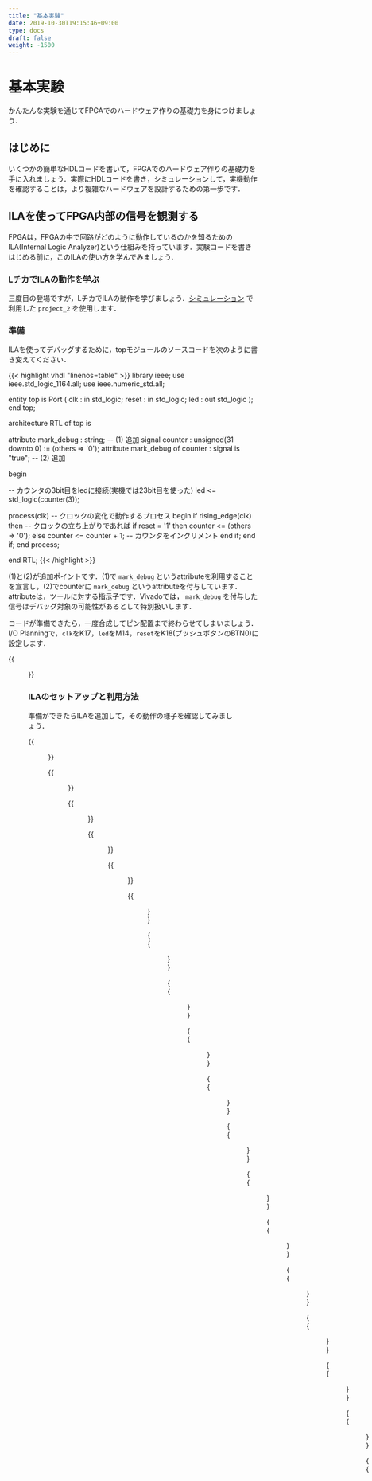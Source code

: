 ```yaml
---
title: "基本実験"
date: 2019-10-30T19:15:46+09:00
type: docs
draft: false
weight: -1500
---
```


# 基本実験

かんたんな実験を通じてFPGAでのハードウェア作りの基礎力を身につけましょう．

## はじめに
いくつかの簡単なHDLコードを書いて，FPGAでのハードウェア作りの基礎力を手に入れましょう．実際にHDLコードを書き，シミュレーションして，実機動作を確認することは，より複雑なハードウェアを設計するための第一歩です．

## ILAを使ってFPGA内部の信号を観測する
FPGAは，FPGAの中で回路がどのように動作しているのかを知るためのILA(Internal Logic Analyzer)という仕組みを持っています．実験コードを書きはじめる前に，このILAの使い方を学んでみましょう．

### LチカでILAの動作を学ぶ
三度目の登場ですが，LチカでILAの動作を学びましょう．[シミュレーション](../simulation) で利用した `project_2` を使用します．

### 準備
ILAを使ってデバッグするために，topモジュールのソースコードを次のように書き変えてください．

{{< highlight vhdl "linenos=table" >}}
 library ieee;
 use ieee.std_logic_1164.all;
 use ieee.numeric_std.all;

 entity top is
    Port ( clk   : in std_logic;
           reset : in std_logic;
           led   : out std_logic
         );
 end top;

 architecture RTL of top is
  
  attribute mark_debug : string; -- (1) 追加
  signal counter : unsigned(31 downto 0) := (others => '0');
  attribute mark_debug of counter : signal is "true"; -- (2) 追加

 begin

  -- カウンタの3bit目をledに接続(実機では23bit目を使った)
  led <= std_logic(counter(3));

  process(clk) -- クロックの変化で動作するプロセス
  begin
    if rising_edge(clk) then -- クロックの立ち上がりであれば
      if reset = '1' then
        counter <= (others => '0');
      else
        counter <= counter + 1; -- カウンタをインクリメント
      end if;
    end if;
  end process;

 end RTL;
{{< /highlight >}}

(1)と(2)が追加ポイントです．(1)で `mark_debug` というattributeを利用することを宣言し，(2)でcounterに `mark_debug` というattributeを付与しています．attributeは，ツールに対する指示子です．Vivadoでは， `mark_debug` を付与した信号はデバッグ対象の可能性があるとして特別扱いします．

コードが準備できたら，一度合成してピン配置まで終わらせてしまいましょう．I/O Planningで，`clk`をK17，`led`をM14，`reset`をK18(プッシュボタンのBTN0)に設定します．

{{<figure src="../basics_figures/VirtualBox_Windows10_19_03_2018_13_59_41.png" class="center" caption="I/O Planningでclk，reset，ledのピン配置を決定する" >}}


### ILAのセットアップと利用方法
準備ができたらILAを追加して，その動作の様子を確認してみましょう．

{{<figure src="../basics_figures/VirtualBox_Windows10_19_03_2018_13_57_01.png" class="center" caption="一度合成する" >}}

{{<figure src="../basics_figures/VirtualBox_Windows10_19_03_2018_13_58_37.png" class="center" caption="合成が終わったらOpen Synthesized Designで合成結果を開く" >}}

{{<figure src="../basics_figures/VirtualBox_Windows10_19_03_2018_14_00_09.png" class="center" caption="LayoutメニューのDebugをクリックしてデバッグビューに変更する" >}}

{{<figure src="../basics_figures/VirtualBox_Windows10_19_03_2018_14_03_37.png" class="center" caption="ILA設定用の画面 \label{fig:debug_mode_view}" >}}

{{<figure src="../basics_figures/VirtualBox_Windows10_19_03_2018_14_03_43.png" class="center" caption="下にある虫みたいなアイコンをクリックしてILA設定用のウィザードを開く" >}}

{{<figure src="../basics_figures/VirtualBox_Windows10_19_03_2018_14_03_58.png" class="center" caption="ILA設定用ウィザードの開始" >}}

{{<figure src="../basics_figures/VirtualBox_Windows10_19_03_2018_14_04_03.png" class="center" caption="mark\_debugを付与したcounterがリストに追加されているので，そのままNextですすむ．ここで新たにILAによる観測対象を追加したい場合には+アイコンをクリックすると信号を選ぶことができる．逆にリストにある信号を対象から取り除きたい場合には，取り除きたい信号を選択して-をクリックする" >}}

{{<figure src="../basics_figures/VirtualBox_Windows10_19_03_2018_14_04_08.png" class="center" caption="ILAで取得するデータ数の設定など．今回はそのままにしてNextですすむ" >}}

{{<figure src="../basics_figures/VirtualBox_Windows10_19_03_2018_14_04_13.png" class="center" caption="サマリの表示．Finishで完了" >}}

{{<figure src="../basics_figures/VirtualBox_Windows10_19_03_2018_14_04_28.png" class="center" caption="ウィザードが閉じてILAの設定は完了．ILAが追加できていることがわかる．あとは，Generate Bitstreamでビットファイルを作成すればよい．" >}}

{{<figure src="../basics_figures/VirtualBox_Windows10_19_03_2018_14_04_33.png" class="center" caption="ILAの設定情報をxdcファイルに保存してよいかの確認．Yesで次のステップにすすむ．" >}}

{{<figure src="../basics_figures/VirtualBox_Windows10_19_03_2018_14_04_44.png" class="center" caption="Generate bitstreamの前に依存する他のタスクを実行します，という確認ダイアログ．Yesで次のステップへ" >}}

{{<figure src="../basics_figures/VirtualBox_Windows10_19_03_2018_14_04_49.png" class="center" caption="合成と配置配線の開始" >}}

{{<figure src="../basics_figures/VirtualBox_Windows10_19_03_2018_14_23_17.png" class="center" caption="無事に合成と配置配線が終了しビットファイルができあがったところ．Open Hardware Managerを選択してOKをクリックすることで，ハードウェアマネージャの起動の手間を省くことができる" >}}

{{<figure src="../basics_figures/VirtualBox_Windows10_19_03_2018_14_23_59.png" class="center" caption="FPGAとパソコンをUSBケーブルで接続してAuto connectで認識させた後，Program Deviceをクリック" >}}

{{<figure src="../basics_figures/VirtualBox_Windows10_19_03_2018_14_24_06.png" class="center" caption="bitファイルはFPGAに，ILAのパソコン側の定義ファイルであるilxはVivadoに読み込ませる．" >}}

{{<figure src="../basics_figures/VirtualBox_Windows10_19_03_2018_14_24_16.png" class="center" caption="書き込み中" >}}

{{<figure src="../basics_figures/VirtualBox_Windows10_19_03_2018_14_24_38.png" class="center" caption="FPGAへのダウンロードが終了した．また，ILAによる動作のモニタ画面が表示された" >}}

{{<figure src="../basics_figures/VirtualBox_Windows10_19_03_2018_14_24_53.png" class="center" caption="二重矢印のアイコンをクリックすると，その時点での値をキャプチャしてくれる" >}}

{{<figure src="../basics_figures/VirtualBox_Windows10_19_03_2018_14_25_07.png" class="center" caption="虫眼鏡アイコンで拡大すると，値が1ずつ増えていることが確認できる" >}}

{{<figure src="../basics_figures/VirtualBox_Windows10_19_03_2018_14_25_21.png" class="center" caption="実機デバッガでは値をキャプチャする条件(トリガ条件)を指定する" >}}

{{<figure src="../basics_figures/VirtualBox_Windows10_19_03_2018_14_25_27.png" class="center" caption="counterの値をトリガ条件に使用することとする" >}}

{{<figure src="../basics_figures/VirtualBox_Windows10_19_03_2018_14_25_34.png" class="center" caption="counterの値がトリガ条件として登録された" >}}

{{<figure src="../basics_figures/VirtualBox_Windows10_19_03_2018_14_25_50.png" class="center" caption="counterが00001000になった時点でキャプチャするように設定．トリガ値を指定したら三角アイコンでキャプチャを開始する" >}}

{{<figure src="../basics_figures/VirtualBox_Windows10_19_03_2018_14_27_49.png" class="center" caption="counterが00001000になった時点のデータをキャプチャすることができた" >}}

{{<figure src="../basics_figures/VirtualBox_Windows10_19_03_2018_14_28_03.png" class="center" caption="トリガにはドントケア(X)を指定することも可能．ここでは下位16bitが3000になるデータを取得するように指定してみる" >}}

{{<figure src="../basics_figures/VirtualBox_Windows10_19_03_2018_14_28_15.png" class="center" caption="上位16bitは指定なく，下位16bitが3000の時点のデータがキャプチャできていることがわかる" >}}

### ILA挿入すると回路は変わる
重要な点ですが，ILAを挿入すると，挿入前とは異なるハードウェアになることを理解しておく必要があります．ILA向けのリソース使用量が増えるのはもちろん，観測対象の信号の接続関係も変化します．また観測のために残すべきレジスタの都合で最適化の結果もかわってきます．

たとえば，図\ref{fig:without_mark_debug}は，counterにmark\_debugアトリビュートを付与せずに合成した場合のデバッグビューです．3bit目をledに接続し，それ以上のbit数の値は利用さていないため，ばっさりと回路が小さくなっていることがわかります．

しかし，mark\_debugアトリビュートを付与して合成した場合には，もちろん最適化するわけにはいかないため，図\ref{fig:debug_mode_view}のように要/不要にかかわらず32bit分すべてのレジスタが回路として生成されています．

{{<figure src="../basics_figures/VirtualBox_Windows10_19_03_2018_14_00_24.png" class="center" caption="counterにmark\_debugがない場合 \label{fig:without_mark_debug}" >}}

## VIO使ってFPGA内部の信号を制御する
ILAに加えて，もう一つ便利なIPコアであるVIO(Virtual Input/Output)を紹介します．VIOを使うとFPGA内部のレジスタの値を読み書きすることができます．

### IPコアの準備

IPコアは，次の手順で利用します．

1. IP Catalogから使いたいIPを選び，パラメタを設定してモジュールを生成する
1. 生成したモジュールのインスタンスをRTLコード内で生成する
1. 必要な接続を設定する

順を追ってやってみましょう．

### VIOモジュールの準備

IP Catalogをクリックします．メインウィンドウにIPのリストが表示されます．

Searchのテキストボックスにvioと入力すると，VIOが表示されるのでダブルクリックします．

パラメタを設定するダイアログが表示されます．VIOで読み書きしたいポートの数をセットすることができます．ここでは，デフォルトの1bitの入力と1bitの出力がある状態のまま OK でダイアログを閉じます．モジュールの名前もここで決めることができます．今回はデフォルトの `vio_0` のまますすめます．

IPコアを合成してしまうか質問されるダイアログが表示されます．Generateをクリックして合成しておきます．

SourcesペインのHierarcyタブに，`vio_0` が出現しました．これでVIOをデザインで利用する準備が整いました．

### VIOモジュールのインスタンス生成

生成したVIOモジュールは，モジュールとして用意されただけでデザインには組み込めていません．デザインに組み込むためには，HDLコードの中でインスタンス生成する必要があります．

IP Sourcesタブを開き，IPというツリーをたどると，vio_0.vhoというエントリがあります．ここにインスタンス生成するためのテンプレートがあります．VHDLの場合 `component` のブロックと `your_instance_name :...` のブロックの二つが必要なので，これをコピーします．

`component`ブロックの方は`architecture`の`begin`の前に，`your_instance_name :...` のブロックは`begin`の後に張り付けます．

`your_instance_name`はインスタンスを識別する名前で，設計者が自由につけることができます．たとえば，`vio_0_i` としておきます．

ここまででVIOモジュールをデザインに組み込むことができました．インスタンス名を変えれば，FPGAのリソースが許すかぎり，何個でもモジュールのインスタンスを作ることができます．

### VIOモジュールとの接続の追加．

また，`probe_in0`と`probe_out0`に相当する信号を追加し，観測したい信号を `probe_in0` に，制御したい信号を `probe_out0` に接続します．

たとえば`probe_in0`にLEDへの出力と同じ`counter(0)`を接続すればLEDへの出力と同じ信号を仮想的に観測することができます．また，あらたに`vio_btn`という信号を用意して，この信号に`probe_out0`を接続してみます．カウントアップの動作条件に`vio_btn`を追加すれば仮想的なボタンで，カウンタの動作を制御できるようになります．

最終的なソースコードは，次の通りです．

{{< highlight vhdl "linenos=table" >}}
library ieee;
use ieee.std_logic_1164.all;
use ieee.numeric_std.all;

entity top is
   Port ( clk   : in std_logic;
          reset : in std_logic;
          led   : out std_logic
        );
end top;
    
architecture RTL of top is
 
  attribute mark_debug : string; -- (1) 追加
  signal counter : unsigned(31 downto 0) := (others => '0');
  attribute mark_debug of counter : signal is "true"; -- (2) 追加
    
  COMPONENT vio_0
  PORT (
    clk : IN STD_LOGIC;
    probe_in0 : IN STD_LOGIC_VECTOR(0 DOWNTO 0);
    probe_out0 : OUT STD_LOGIC_VECTOR(0 DOWNTO 0)
  );
  END COMPONENT;
    
  signal probe_in0 : std_logic_vector(0 downto 0);
  signal probe_out0 : std_logic_vector(0 downto 0);
  
  signal vio_btn : std_logic;
    
begin
    
  vio_0_i : vio_0
  PORT MAP (
    clk => clk,
    probe_in0 => probe_in0,
    probe_out0 => probe_out0
  );

  probe_in0(0) <= counter(3);
  vio_btn <= probe_out0(0);
    
  -- カウンタの3bit目をledに接続(実機では23bit目を使った)
  led <= std_logic(counter(3));

  process(clk) -- クロックの変化で動作するプロセス
  begin
    if rising_edge(clk) then -- クロックの立ち上がりであれば
      if reset = '1' or vio_btn = '1' then
        counter <= (others => '0');
      else
        counter <= counter + 1; -- カウンタをインクリメント
      end if;
    end if;
  end process;

end RTL;
{{< /highlight >}}

### Hardware Managerで操作する

VIOをデザインに組み込むと，Vivado Hardware Managerから操作することができます．

値を`'1'`，`'0'`と変化させることで，カウンタを止めたり走らせたりするとができます．

## 基本実験の準備
FPGAを使った実験をする前に，動作の様子を確認しながら実験できるように簡単なテンプレートモジュールを用意しておくことにします．
ここで作るのは，図\ref{fig:experiment_template}のように4bitの入力と4bitの出力ポートで構成されるモジュールです．
ZYBOのDIPスイッチSW0〜SW3を4bitの入力に，LED LD0〜LD3を4bitの出力にマッピングすることにします．

{{<figure src="../basics_figures/experiment_template.png" class="center" caption="n{実験用の簡単なテンプレートモジュール \label{fig:experiment_template}" >}}

次のような内容のVHDLファイルを用意します．

{{< highlight vhdl "linenos=table" >}}
library ieee;

use ieee.std_logic_1164.all;
use ieee.numeric_std.all;

entity top is
  port (
    CLK : in  std_logic;
    SW  : in  std_logic_vector(3 downto 0);
    LD  : out std_logic_vector(3 downto 0)
    );
end entity top;

architecture RTL of top is

  signal sw_d0 : std_logic_vector(3 downto 0);
  signal sw_d1 : std_logic_vector(3 downto 0);
  
begin

  LD <= sw_d1;
  
  process(CLK)
  begin
    if rising_edge(CLK) then
      sw_d0 <= SW;
      sw_d1 <= sw_d0;
    end if;
  end process;
  
end RTL;
{{< /highlight >}}

ピン定義も用意しましょう．第3章で紹介したようにGUIで設定することもできますが，スクリプトファイルでピン定義を決めることもできます．実験に使用するZYBO Z7-20の全てのI/O定義は\url{https://github.com/Digilent/digilent-xdc/blob/master/Zybo-Z7-Master.xdc}にまとまっています．URL先の情報に基づいて，使用するピンの定義をまとめると次のようになります．top.xdcなどと，拡張子を.xdcとしてファイルに保存します．
{{< highlight vhdl "linenos=table" >}}
set_property -dict {PACKAGE_PIN K17 IOSTANDARD LVCMOS33 } [get_ports {CLK}];
create_clock -add -name clk_pin -period 8.00 -waveform {0 4} [get_ports {CLK}];

set_property -dict {PACKAGE_PIN G15 IOSTANDARD LVCMOS33} [get_ports {SW[0]}];
set_property -dict {PACKAGE_PIN P15 IOSTANDARD LVCMOS33} [get_ports {SW[1]}];
set_property -dict {PACKAGE_PIN W13 IOSTANDARD LVCMOS33} [get_ports {SW[2]}];
set_property -dict {PACKAGE_PIN T16 IOSTANDARD LVCMOS33} [get_ports {SW[3]}];

set_property -dict {PACKAGE_PIN M14 IOSTANDARD LVCMOS33} [get_ports {LD[0]}];
set_property -dict {PACKAGE_PIN M15 IOSTANDARD LVCMOS33} [get_ports {LD[1]}];
set_property -dict {PACKAGE_PIN G14 IOSTANDARD LVCMOS33} [get_ports {LD[2]}];
set_property -dict {PACKAGE_PIN D18 IOSTANDARD LVCMOS33} [get_ports {LD[3]}];
{{< /highlight >}}

作成したVHDLファイルと定義ファイルをプロジェクトに追加して合成し，できあがったbitファイルをZYBO Z7-20に書きこみましょう．DIPスイッチをオン・オフすることでLEDが点灯，消灯するはずです．

## 基本演算の動作を確認してみよう
基本的な論理演算である，AND/OR/XORの動作を実機のILAを使って確認してみましょう．

AND/OR/XOR/NOTの動作を確認するためのモジュールとして次のようなモジュールを用意します．
名前は `logic_test.vhd` として保存することにします．
{{< highlight vhdl "linenos=table" >}}
library ieee;

use ieee.std_logic_1164.all;
use ieee.numeric_std.all;

entity logic_test is
  port (
    CLK   : in  std_logic;
    a, b  : in  std_logic;
    q_and : out std_logic;
    q_or  : out std_logic;
    q_xor : out std_logic;
    q_not : out std_logic
    );
end entity logic_test;

architecture RTL of logic_test is

  attribute mark_debug : string;

  q_and_i : std_logic;
  q_or_i  : std_logic;
  q_xor_i : std_logic

  attribute mark_debug of q_and_i : signal is "true";
  attribute mark_debug of q_or_i  : signal is "true";
  attribute mark_debug of q_xor_i : signal is "true";
  attribute mark_debug of q_not_i : signal is "true";
  
begin

  q_and <= q_and_i;
  q_or  <= q_or_i;
  q_xor <= q_xor_i;
  q_not <= q_not_i;

  process(CLK)
  begin
    if rising_edge(CLK) then
      q_and_i <= a and b;
      q_or_i  <= a or b;
      q_xor_i <= a and b;
      q_not_i <= xor a;
    end if;
  end process;
  
end RTL;
{{< /highlight >}}

先に用意したテンプレートに組み込んで，実機で動作を確認するために，`top.vhd` を次のように変更します．

{{< highlight vhdl "linenos=table" >}}
library ieee;

use ieee.std_logic_1164.all;
use ieee.numeric_std.all;

entity top is
  port (
    CLK : in  std_logic;
    SW  : in  std_logic_vector(3 downto 0);
    LD  : out std_logic_vector(3 downto 0)
    );
end entity top;

architecture RTL of top is

  signal sw_d0 : std_logic_vector(3 downto 0);
  signal sw_d1 : std_logic_vector(3 downto 0);
  
  component logic_test
    port (
      CLK   : in  std_logic;
      a, b  : in  std_logic;
      q_and : out std_logic;
      q_or  : out std_logic;
      q_xor : out std_logic;
      q_not : out std_logic
      );
  end component logic_test;
  
begin

  -- LD <= sw_d1;
  
  process(CLK)
  begin
    if rising_edge(CLK) then
      sw_d0 <= SW;
      sw_d1 <= sw_d0;
    end if;
  end process;

  U : logic_test port map(
    CLK   => CLK,
    a     => sw_d1(0),
    b     => sw_d1(1),
    q_and => LD(0),
    q_or  => LD(1),
    q_xor => LD(2),
    q_not => LD(3)
    );
  
end RTL;
{{< /highlight >}}

## ランダムな振る舞いを実現する擬似乱数の生成
ゲームなどで，ランダムな振る舞いをさせたいときに用いられるのが乱数です．本物の乱数を作るのは非常に難しいため，一般的には数式で導いた擬似乱数で代用します．ソフトウェアで乱数を作成する場合は，rand関数などを呼び出すことで乱数系列に従って生成された値を利用できます．

乱数系列の作り方には，いろいろな方法があります．今回は，ビット操作の練習として，シフトとXOR演算のみで構成できるXORSHIFT法(参考文献1)に基づく乱数生成器を実装してみましょう．32ビットのXORSHIFT法による乱数生成をCで記述すると，

{{< highlight vhdl "linenos=table" >}}
 unsigned long xor() {
  static unsigned long y=2463534242;
  y ^= (y << 13);
  y ^= (y >> 17);
  return (y ^= (y<<5));
 }
{{< /highlight >}}

という関数になります．
この関数と同等の操作をするハードウェア・モジュールを作成し，シミュレーションと実機で動作を確認してみましょう．

{{< highlight vhdl "linenos=table" >}}
library ieee;

use ieee.std_logic_1164.all;
use ieee.numeric_std.all;

entity xorshift is
  port (
    CLK   : in  std_logic;
    Q     : out std_logic_vector(31 downto 0)
    );
end entity xorshift;

architecture RTL of xorshift is

  attribute mark_debug : string;

  -- 2463534242 = 0x92d68ca2
  signal y : std_logic_vector(63 downto 0) := X"0000000092d68ca2";
  signal y0_d, y1_d : std_logic_vector(63 downto 0);

  attribute mark_debug of y : signal is "true";
  attribute mark_debug of y0_d : signal is "true";
  attribute mark_debug of y1_d : signal is "true";
  
begin

  Q <= y(31 downto 0);

  process(CLK)
    variable y0 : std_logic_vector(63 downto 0);
    variable y1 : std_logic_vector(63 downto 0);
  begin
    if rising_edge(CLK) then
      -- y ^= (y << 13);
      y0 := y xor (y(63-13 downto 0) & "0000000000000");
      -- y ^= (y >> 17);
      y1 := y0 xor ("00000000000000000" & y0(63 downto 17));
      -- y ^= (y << 5);
      y <= y1 xor (y1(63-5 downto 0) & "00000");
      
      -- to debug
      y0_d <= y0;
      y1_d <= y1;
    end if;
  end process;
  
end RTL;
{{< /highlight >}}


{{< highlight vhdl "linenos=table" >}}
library ieee;

use ieee.std_logic_1164.all;
use ieee.numeric_std.all;

entity top is
  port (
    CLK : in  std_logic;
    SW  : in  std_logic_vector(3 downto 0);
    LD  : out std_logic_vector(3 downto 0)
    );
end entity top;

architecture RTL of top is

  signal sw_d0 : std_logic_vector(3 downto 0);
  signal sw_d1 : std_logic_vector(3 downto 0);

  component xorshift
    port (
      CLK   : in  std_logic;
      Q     : out std_logic_vector(31 downto 0)
      );
  end component xorshift;

begin

  -- LD <= sw_d1;
  
  process(CLK)
  begin
    if rising_edge(CLK) then
      sw_d0 <= SW;
      sw_d1 <= sw_d0;
    end if;
  end process;

  U : xorshift
    port map(
      CLK            => CLK,
      Q(3 downto 0)  => LD(3 downto 0),
      Q(31 downto 4) => open
      );

end RTL;
{{< /highlight >}}
  

## ビット加算器を作ってみよう
ビット加算器，つまり足算の基本要素を作ってみましょう．ビット加算器では，足される数，足す数，および，繰り上がりの3bitの入力から，その桁の結果と繰り上がりの2bitを出力します．全加算器は半加算器2個とORで作ることができます．
以下のリストを参考に，加算器が正しく動作することをシミュレータおよびILAを使って実機で確認してください．

{{< highlight vhdl "linenos=table" >}}
-- 半加算器
library ieee;
use ieee.std_logic_1164.all;
use ieee.numeric_std.all;

entity half_addr is
  port ( a : in std_logic;
         b : in std_logic;
         s : out std_logic;
         c : out std_logic
         );
end half_addr;

architecture RTL of half_addr is
  
  attribute mark_debug : string;

  signal s_i : std_logic;
  signal c_i : std_logic;

  attribute mark_debug of s_i : signal is "true";
  attribute mark_debug of c_i  : signal is "true";

begin

  s <= s_i;
  c <= c_i;

  process(a, b)
  begin
    s_i <= a xor b;
    c_i <= a and b;
  end process;

end RTL;
{{< /highlight >}}

{{< highlight vhdl "linenos=table" >}}
-- 全加算器
library ieee;
use ieee.std_logic_1164.all;
use ieee.numeric_std.all;

entity full_addr is
  Port ( a : in std_logic;
         b : in std_logic;
         ci : in std_logic;
         s : out std_logic;
         co : out std_logic
         );
end full_addr;

architecture RTL of full_addr is
  
  attribute mark_debug : string;

  signal s_i : std_logic;
  signal co_i  : std_logic;

  attribute mark_debug of s_i : signal is "true";
  attribute mark_debug of co_i  : signal is "true";

  component half_addr
    Port ( a : in std_logic;
           b : in std_logic;
           s : out std_logic;
           c : out std_logic
           );
  end component half_addr;

  signal s0 : std_logic;
  signal c0 : std_logic;
  signal c1 : std_logic;

begin

  s <= s_i;
  co <= co_i;

  U0: half_addr port map( a => a, b => b, s => s0, c => c0);
  U1: half_addr port map( a => s0, b => ci, s => s_i, c => c1);
  co_i <= c0 or c1;

end RTL;
{{< /highlight >}}


## HDLの四則演算を試してみよう
VHDLやVerilog HDLでは，加算器のレベルでハードウェアを設計する必要はなく，実際には定義されている算術演算を利用することができます．+/-/*の動作をシミュレータおよび実機で確認してみてください．

たとえば，次のようなVHDLコードを書いて試すことができます．
{{< highlight vhdl "linenos=table" >}}
library ieee;
use ieee.std_logic_1164.all;
use ieee.numeric_std.all;

entity arith_test is
  port (
    a          : in  std_logic_vector(1 downto 0);
    b          : in  std_logic_vector(1 downto 0);
    q_a_add_b  : out std_logic_vector(2 downto 0);
    q_a_sub_b  : out std_logic_vector(2 downto 0);
    q_a_mult_b : out std_logic_vector(3 downto 0)
  );
end arith_test;

architecture RTL of arith_test is
  
  attribute mark_debug : string;

  signal q_a_add_b_i  : unsigned(2 downto 0);
  signal q_a_sub_b_i  : unsigned(2 downto 0);
  signal q_a_mult_b_i : unsigned(3 downto 0);

  attribute mark_debug of q_a_add_b_i : signal is "true";
  attribute mark_debug of q_a_sub_b_i : signal is "true";
  attribute mark_debug of q_a_mult_b_i : signal is "true";

begin

  q_a_add_b  <= std_logic_vector(q_a_add_b_i);
  q_a_sub_b  <= std_logic_vector(q_a_sub_b_i);
  q_a_mult_b <= std_logic_vector(q_a_mult_b_i);

  process(a, b)
  begin
    q_a_add_b_i  <= unsigned('0' & a) + unsigned('0' & b);
    q_a_sub_b_i  <= unsigned('0' & a) - unsigned('0' & b);
    q_a_mult_b_i <= unsigned(a) * unsigned(b);
  end process;
  
end RTL;
{{< /highlight >}}


## 合計値の計算
算術演算の応用問題として，与えられたデータ(たとえば32ビットのビット列)の中に，1がいくつあるかを数えて値を返すというモジュールを作成してみましょう．たとえば，0x00000001の場合はビット列の中に1は1個，0xAAAAAAAAの場合は16個という値を出力する，モジュールです．

もちろん逐次的に，1クロックで1bitずつ'0'か'1'かを検査するという，ソフトウェア的な実装も考えられますが，ここでは，入力された値に対して即座に結果を返す組み合わせ回路として設計し，シミュレーションと実機で動作を確認してみてください．

たとえば，次のようなVHDLコードを書いて試すことができます．
{{< highlight vhdl "linenos=table" >}}
library ieee;
use ieee.std_logic_1164.all;
use ieee.numeric_std.all;

entity bitcount is
  port (
    a : in  std_logic_vector(31 downto 0);
    q : out std_logic_vector(4 downto 0)
  );
end bitcount;

architecture RTL of bitcount is
  
  attribute mark_debug : string;

  signal q_i  : unsigned(4 downto 0);
  attribute mark_debug of q_i : signal is "true";

begin

  q <= std_logic_vector(q_i);

  process(a)
    variable sum : integer := 0;
  begin
    sum := 0;
    for i in 0 to a'length-1 loop
      if a(i) = '1' then
        sum := sum + 1;
      end if;
    end loop;
    q_i <= to_unsigned(sum, q_i'length);
  end process;
  
end RTL;
{{< /highlight >}}


## PWM

ある値を，1bitの信号の'1'と'0'の幅で表現するPWMという変調方式があります．
ディジタルで簡単に信号の強度を変える方法としてもよく利用されます．

次のVHDLコードは，PWMを実装してみた例です．
{{< highlight vhdl "linenos=table" >}}
library ieee;
use ieee.std_logic_1164.all;
use ieee.numeric_std.all;

entity pwm is
  port (
    clk : in  std_logic;
    a   : in  std_logic_vector(3 downto 0);
    d   : in  std_logic;
    q   : out std_logic
  );
end pwm;

architecture RTL of pwm is
  
  attribute mark_debug : string;
  
  signal counter : unsigned(3 downto 0) := (others => '0');
  signal q_i     : std_logic := '0';
  
  attribute mark_debug of q_i     : signal is "true";
  attribute mark_debug of counter : signal is "true";

begin

  q <= q_i;

  process(clk)
  begin
    if rising_edge(clk) then
      counter <= counter + 1;
      if counter >= unsigned(a) and unsigned(a) < 15 then
        q_i <= d;
      else
        q_i <= not d;
      end if;
    end if;
  end process;
  
end RTL;
{{< /highlight >}}


次のようにスイッチをPWMの幅に，出力をLEDに割り当てて合成したときの動作を
実機で確認してみましょう．
{{< highlight vhdl "linenos=table" >}}
library ieee;
use ieee.std_logic_1164.all;
use ieee.numeric_std.all;

entity top is
  port (
    CLK : in  std_logic;
    SW  : in  std_logic_vector(3 downto 0);
    LD  : out std_logic_vector(3 downto 0)
    );
end entity top;

architecture RTL of top is
  signal sw_d0 : std_logic_vector(3 downto 0);
  signal sw_d1 : std_logic_vector(3 downto 0);
  component pwm
    port (
      clk : in  std_logic;
      a   : in  std_logic_vector(3 downto 0);
      d   : in  std_logic;
      q   : out std_logic
      );
  end component pwm;
  signal pwm_q : std_logic;
begin

  process(CLK)
  begin
    if rising_edge(CLK) then
      sw_d0 <= SW;
      sw_d1 <= sw_d0;
    end if;
  end process;

  U: pwm
    port map(
      clk => clk,
      a   => sw_d1,
      d   => '1',
      q   => pwm_q
      );
  LD(0) <= pwm_q;
  LD(1) <= pwm_q;
  LD(2) <= pwm_q;
  LD(3) <= pwm_q;
end RTL;
{{< /highlight >}}
  

## ステートマシンの作り方と利用方法
基本実験の最後に，ハードウェア・プログラミングで逐次的に処理するために必要不可欠な概念であるステート・マシンと，その実装方法を学びましょう．ハードウェアでは処理を並列に実行できますが，世の中には順番にしか実行できない物事もたくさんあります．たとえば，そうめんを茹でるとき，鍋の水がまだ湯になる前に並行してそうめんを鍋に入れても，とても食べられるものはできあがりません．何事でも順序を守ることが大事なときもありますよね．

### ときには逐次的な処理(=何かをしてから何かをする)が必要

何かを実行し，その次に何かを実行し，その次に...，という決まった手順に従った処理の実装は，ソフトウェアによく見られます．たとえば，そうめんをゆでるときには，

 - 鍋に水を入れる
 - 鍋を火にかける
 - 沸騰するまで待つ
 - そうめんを入れる
 - 1分くらい待つ
 - 十分やわらかいか確認する
 - やわらかくなったら取り出して，できあがり
 
という手順が必要となります．ソフトウェアであれば，このような手順をそのままプログラミング言語で記述して実装できます．しかし，ハードウェア・プログラミングでは逐次的な処理をそのまま記述できません．逐次的に処理を進めることそのものを自分で記述する必要があります．これを簡単に扱う道具がステート・マシン(状態遷移機械)です．

### ステート・マシンとは
図\ref{fig:statemachine_example}は，そうめんをゆでる手順をステート・マシン的に表現した例です．楕円は「状態」を矢印は「状態遷移」を示しています．矢印に条件が書かれている場合は，その条件が満たされたときだけ状態が遷移する，ということを意味します．

{{<figure src="../basics_figures/statemachine_example.png" class="center" caption="n{そうめんを茹でる流れをステートマシン的に表現してみた例．\label{fig:statemachine_example}" >}}


ステート・マシンとは，処理を「状態」と「状態遷移」で抽象化した概念です．列挙された状態を定義された状態遷移に従って順々にたどっていくことで所望の処理が実現できます．各状態での処理を定義することで，逐次的な処理をステート・マシンを使って記述できます．

### ハードウェア・プログラミングと相性の良いステート・マシン
ステート・マシンをハードウェア・プログラミングで実装するのは意外と簡単です．そうめんを茹でる手順をハードウェア記述言語の一つであるVHDLで記述した擬似コードを示します．
各状態を `std_logic_vector` 型の変数 `state` で管理しています． `state` の値が各状態に対応しています．変数stateをクロックごとに参照し，その時点で実行すべき処理を判断します．各状態では，次の状態に遷移するための条件判断と，遷移のための状態変数の更新を行います．

{{< highlight vhdl "linenos=table" >}}
---------------------------------------------------------
-- そうめんをゆでるステートマシンの擬似コード
---------------------------------------------------------
architecture RTL of somen

  signal state : std_logic_vector(2 downto 0) := (others => '0');

  process(clk)
  begin
    if rising_edge(clk) then
      case conv_integer(state) -- 変数「state」によって状態の場合分けをする
        when 0 =>
          鍋に水をいれる
          state <= conv_std_logic_vector(1, 3);
        when 1 =>
          鍋を火をかける
          state <= conv_std_logic_vector(2, 3);
        when 2 =>
          if 水が湧いたか？ = true then
            state <= conv_std_logic_vector(3, 3);
          end if;
        when 3 =>
          そうめんをいれる
          state <= conv_std_logic_vector(4, 3);
        when 4 =>
          if 時間 = 1分 then
            state <= conv_std_logic_vector(5, 3);
          end if;
        when 5 =>
          if やわらかさが十分か？ = true then
            state <= conv_std_logic_vector(6, 3);
          end if;
        when 6 =>
          -- おしまい
        when others => -- 「上記以外のその他」に相当．これで，全条件を列挙できた．
          null;
      end case; 
    end if;
  end process;

end RTL;
{{< /highlight >}}

ところで，リスト1のコードには，0，1，2，...という状態を識別するための番号が振られています．これらの値に意味はなく，単にほかと区別するために便宜的に付けられたマジック・ナンバです．マジック・ナンバはコードの可読性を下げ，後の変更を加えづらくします．ソフトウェアでもマジック・ナンバは忌み嫌われるように，ハードウェア・プログラミングでもできれば避けたいものです．

VHDLでは自分で型を定義することで，Verilogではdefineやlocalparamを使って値に名前を付けることで，ソース・コードからマジック・ナンバを取り除くことができます．VHDLで状態を表す型を定義して，マジック・ナンバをなくした例が次の通りです．

{{< highlight vhdl "linenos=table" >}}
---------------------------------------------------------
-- そうめんをゆでるステートマシンの擬似コード
-- 状態変数のための型を定義しマジックナンバをなくしたバージョン
---------------------------------------------------------
architecture RTL of somen

  -- 状態を表わす型を定義する．これは，enumのような列挙型に相当．
  type StateType is (WATER, FIRE, HOT_WATER, PUT_SOMEN, WAIT_A_MIN, BOIL, FIN)
  signal state : StateType := WATER;

  process(clk)
  begin
    if rising_edge(clk) then
      case conv_integer(state)
        when WATER =>
          鍋に水をいれる
          state <= FIRE;
        when FIRE =>
          鍋を火をかける
          state <= HOT_WATER;
        when HOT_WATER =>
          if "水が湧いたか？ = true" then
            state <= PUT_SOMEN;
          end if;
        when PUT_SOMEN =>
          そうめんをいれる
          state <= WAIT_A_MIN;
        when WAIT_A_MIN =>
          if 時間 = 1分 then
            state <= BOIL
          end if;
        when BOIL =>
          if やわらかさが十分か？ = true then
            state <= conv_std_logic_vector(6, 3);
          end if;
        when FIN =>
          -- おしまい
        when others =>
          null;
      end case; 
    end if;
  end process;

end RTL;
{{< /highlight >}}

次のリストを参考に，ステートマシンを利用したハードウェアを設計し，動作をシミュレーションとILAで確認してみてください．

{{< highlight vhdl "linenos=table" >}}
library ieee;
use ieee.std_logic_1164.all;
use ieee.numeric_std.all;

entity stmt_test is
  port ( clk : in std_logic;
         a,b : in std_logic;
         led : out std_logic_vector(2 downto 0)
       );
end stmt_test;

architecture RTL of stmt_test is
  attribute mark_debug : string;

  signal led_i : std_logic_vector(2 downto 0) := (others => '0');
  attribute mark_debug of led_i : signal is "true";

  type StateType is (BLACK, RED, GREEN, BLUE);
  signal state : StateType := BLACK;

  signal a_d, b_d : std_logic := '0';
  signal a_rising, b_rising : std_logic := '0';

begin

  led <= led_i;
  a_rising <= '1' when a_d = '0' and a = '1' else '0';
  b_rising <= '1' when b_d = '0' and b = '1' else '0';
  
  process(clk)
  begin
    if rising_edge(clk) then
      a_d <= a;
      b_d <= b;

      case state is
      when BLACK =>
        led_i <= "000";
        if a_rising = '1' then
          state <= RED;
        elsif b_rising = '1' then
          state <= BLUE;
        end if;
      when RED =>
        led_i <= "001";
        if a_rising = '1' then
          state <= GREEN;
        elsif b_rising = '1' then
          state <= BLACK;
        end if;
      when GREEN =>
        led_i <= "010";
        if a_rising = '1' then
          state <= BLUE;
        elsif b_rising = '1' then
          state <= RED;
        end if;
      when BLUE =>
        led_i <= "100";
        if a_rising = '1' then
          state <= BLACK;
        elsif b_rising = '1' then
          state <= GREEN;
        end if;
      when others =>
        led_i <= "000";
        state <= BLACK;
     end case;
    end if;
  end process;
end RTL;
{{< /highlight >}}

## 参考文献

 1. George Marsaglia, "Xorshift RNGs", The Florida State University, \url{http://www.jstatsoft.org/v08/i14}

